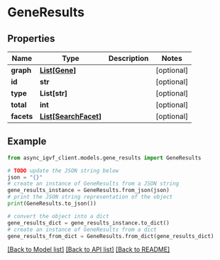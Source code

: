 # GeneResults


## Properties

Name | Type | Description | Notes
------------ | ------------- | ------------- | -------------
**graph** | [**List[Gene]**](Gene.md) |  | [optional] 
**id** | **str** |  | [optional] 
**type** | **List[str]** |  | [optional] 
**total** | **int** |  | [optional] 
**facets** | [**List[SearchFacet]**](SearchFacet.md) |  | [optional] 

## Example

```python
from async_igvf_client.models.gene_results import GeneResults

# TODO update the JSON string below
json = "{}"
# create an instance of GeneResults from a JSON string
gene_results_instance = GeneResults.from_json(json)
# print the JSON string representation of the object
print(GeneResults.to_json())

# convert the object into a dict
gene_results_dict = gene_results_instance.to_dict()
# create an instance of GeneResults from a dict
gene_results_from_dict = GeneResults.from_dict(gene_results_dict)
```
[[Back to Model list]](../README.md#documentation-for-models) [[Back to API list]](../README.md#documentation-for-api-endpoints) [[Back to README]](../README.md)


